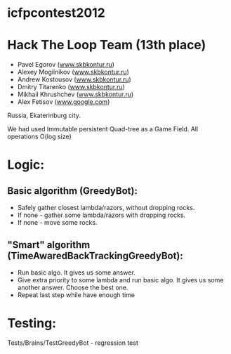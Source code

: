 icfpcontest2012
===============

Hack The Loop Team (13th place)
====
* Pavel Egorov (www.skbkontur.ru)
* Alexey Mogilnikov (www.skbkontur.ru)
*	Andrew Kostousov (www.skbkontur.ru)
*	Dmitry Titarenko (www.skbkontur.ru)
*	Mikhail Khrushchev (www.skbkontur.ru)
*	Alex Fetisov (www.google.com)

Russia, Ekaterinburg city.

We had used Immutable persistent Quad-tree as a Game Field.
All operations O(log size)

Logic:
=====
Basic algorithm (GreedyBot):
---
* Safely gather closest lambda/razors, without dropping rocks.
*	If none - gather some lambda/razors with dropping rocks.
*	If none - move some rocks.
	
"Smart" algorithm (TimeAwaredBackTrackingGreedyBot):
---
*	Run basic algo. It gives us some answer.
*	Give extra priority to some lambda and run basic algo. It gives us some another answer. Choose the best one. 
*	Repeat last step while have enough time

Testing:
=======
Tests/Brains/TestGreedyBot - regression test
